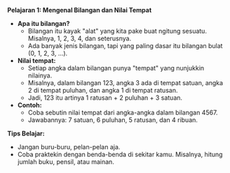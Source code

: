**Pelajaran 1: Mengenal Bilangan dan Nilai Tempat**

* **Apa itu bilangan?**
    * Bilangan itu kayak "alat" yang kita pake buat ngitung sesuatu. Misalnya, 1, 2, 3, 4, dan seterusnya.
    * Ada banyak jenis bilangan, tapi yang paling dasar itu bilangan bulat (0, 1, 2, 3, ...).
* **Nilai tempat:**
    * Setiap angka dalam bilangan punya "tempat" yang nunjukkin nilainya.
    * Misalnya, dalam bilangan 123, angka 3 ada di tempat satuan, angka 2 di tempat puluhan, dan angka 1 di tempat ratusan.
    * Jadi, 123 itu artinya 1 ratusan + 2 puluhan + 3 satuan.
* **Contoh:**
    * Coba sebutin nilai tempat dari angka-angka dalam bilangan 4567.
    * Jawabannya: 7 satuan, 6 puluhan, 5 ratusan, dan 4 ribuan.

**Tips Belajar:**
* Jangan buru-buru, pelan-pelan aja.
* Coba praktekin dengan benda-benda di sekitar kamu. Misalnya, hitung jumlah buku, pensil, atau mainan.
